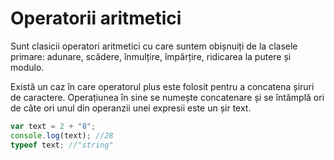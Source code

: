 # Operatorii aritmetici

Sunt clasicii operatori aritmetici cu care suntem obișnuiți de la clasele primare: adunare, scădere, înmulțire, împărțire, ridicarea la putere și modulo.

Există un caz în care operatorul plus este folosit pentru a concatena șiruri de caractere. Operațiunea în sine se numește concatenare și se întâmplă ori de câte ori unul din operanzii unei expresii este un șir text.

```javascript
var text = 2 + "8";
console.log(text); //28
typeof text; //"string"
```
